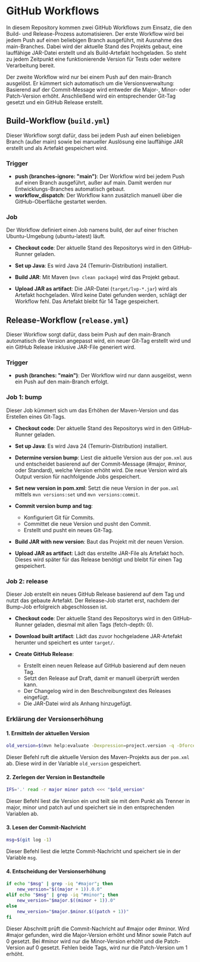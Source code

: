 # GitHub Workflows

In diesem Repository kommen zwei GitHub Workflows zum Einsatz, die den Build- und Release-Prozess automatisieren.
Der erste Workflow wird bei jedem Push auf einen beliebigen Branch ausgeführt, mit Ausnahme des main-Branches. Dabei wird der aktuelle Stand des Projekts gebaut, eine lauffähige JAR-Datei erstellt und als Build-Artefakt hochgeladen. So steht zu jedem Zeitpunkt eine funktionierende Version für Tests oder weitere Verarbeitung bereit.

Der zweite Workflow wird nur bei einem Push auf den main-Branch ausgelöst. Er kümmert sich automatisch um die Versionsverwaltung: Basierend auf der Commit-Message wird entweder die Major-, Minor- oder Patch-Version erhöht. Anschließend wird ein entsprechender Git-Tag gesetzt und ein GitHub Release erstellt.

## Build-Workflow (`build.yml`)

Dieser Workflow sorgt dafür, dass bei jedem Push auf einen beliebigen Branch (außer main) sowie bei manueller Auslösung eine lauffähige JAR erstellt und als Artefakt gespeichert wird.

### Trigger
- **push (branches-ignore: "main")**: Der Workflow wird bei jedem Push auf einen Branch ausgeführt, außer auf main. Damit werden nur Entwicklungs-Branches automatisch gebaut.
- **workflow_dispatch**: Der Workflow kann zusätzlich manuell über die GitHub-Oberfläche gestartet werden.

### Job

Der Workflow definiert einen Job namens build, der auf einer frischen Ubuntu-Umgebung (ubuntu-latest) läuft.

- **Checkout code**: Der aktuelle Stand des Repositorys wird in den GitHub-Runner geladen.

- **Set up Java**: Es wird Java 24 (Temurin-Distribution) installiert.

- **Build JAR**: Mit Maven (`mvn clean package`) wird das Projekt gebaut.

- **Upload JAR as artifact**: Die JAR-Datei (`target/lvp-*.jar`) wird als Artefakt hochgeladen. Wird keine Datei gefunden werden, schlägt der Workflow fehl. Das Artefakt bleibt für 14 Tage gespeichert.

## Release-Workflow (`release.yml`)
Dieser Workflow sorgt dafür, dass beim Push auf den main-Branch automatisch die Version angepasst wird, ein neuer Git-Tag erstellt wird und ein GitHub Release inklusive JAR-File generiert wird.

### Trigger

- **push (branches: "main")**: Der Workflow wird nur dann ausgelöst, wenn ein Push auf den main-Branch erfolgt.

### Job 1: bump
Dieser Job kümmert sich um das Erhöhen der Maven-Version und das Erstellen eines Git-Tags.

- **Checkout code**: Der aktuelle Stand des Repositorys wird in den GitHub-Runner geladen.

- **Set up Java**: Es wird Java 24 (Temurin-Distribution) installiert.

- **Determine version bump**: Liest die aktuelle Version aus der `pom.xml` aus und entscheidet basierend auf der Commit-Message (#major, #minor, oder Standard), welche Version erhöht wird.
Die neue Version wird als Output version für nachfolgende Jobs gespeichert.

- **Set new version in pom.xml**: Setzt die neue Version in der `pom.xml` mittels `mvn versions:set` und `mvn versions:commit`.

- **Commit version bump and tag**:
  - Konfiguriert Git für Commits.
  - Committet die neue Version und pusht den Commit.
  - Erstellt und pusht ein neues Git-Tag.

- **Build JAR with new version**: Baut das Projekt mit der neuen Version.

- **Upload JAR as artifact**: Lädt das erstellte JAR-File als Artefakt hoch. Dieses wird später für das Release benötigt und bleibt für einen Tag gespeichert.

### Job 2: release
Dieser Job erstellt ein neues GitHub Release basierend auf dem Tag und nutzt das gebaute Artefakt.
Der Release-Job startet erst, nachdem der Bump-Job erfolgreich abgeschlossen ist.

- **Checkout code**: Der aktuelle Stand des Repositorys wird in den GitHub-Runner geladen, diesmal mit allen Tags (fetch-depth: 0).

- **Download built artifact**: Lädt das zuvor hochgeladene JAR-Artefakt herunter und speichert es unter `target/`.

- **Create GitHub Release**:
    - Erstellt einen neuen Release auf GitHub basierend auf dem neuen Tag.
    - Setzt den Release auf Draft, damit er manuell überprüft werden kann.
    - Der Changelog wird in den Beschreibungstext des Releases eingefügt.
    - Die JAR-Datei wird als Anhang hinzugefügt.


### Erklärung der Versionserhöhung
#### 1. Ermitteln der aktuellen Version
```bash
old_version=$(mvn help:evaluate -Dexpression=project.version -q -DforceStdout)
```
Dieser Befehl ruft die aktuelle Version des Maven-Projekts aus der `pom.xml` ab. Diese wird in der Variable `old_version` gespeichert.

#### 2. Zerlegen der Version in Bestandteile
```bash
IFS='.' read -r major minor patch <<< "$old_version"
```
Dieser Befehl liest die Version ein und teilt sie mit dem Punkt als Trenner in major, minor und patch auf und speichert sie in den entsprechenden Variablen ab.

#### 3. Lesen der Commit-Nachricht
```bash
msg=$(git log -1)
```
Dieser Befehl liest die letzte Commit-Nachricht und speichert sie in der Variable `msg`.

#### 4. Entscheidung der Versionserhöhung
```bash
if echo "$msg" | grep -iq "#major"; then
    new_version="$((major + 1)).0.0"
elif echo "$msg" | grep -iq "#minor"; then
    new_version="$major.$((minor + 1)).0"
else
    new_version="$major.$minor.$((patch + 1))"
fi
```
Dieser Abschnitt prüft die Commit-Nachricht auf #major oder #minor. Wird #major gefunden, wird die Major-Version erhöht und Minor sowie Patch auf 0 gesetzt. Bei #minor wird nur die Minor-Version erhöht und die Patch-Version auf 0 gesetzt. Fehlen beide Tags, wird nur die Patch-Version um 1 erhöht.